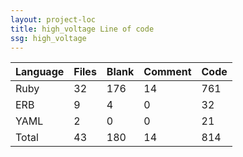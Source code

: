 ```yaml
---
layout: project-loc
title: high_voltage Line of code
ssg: high_voltage
---
```

<div class="table-responsive">
<table class="table">
<thead><tr>
<th>Language</th>
<th>Files</th>
<th>Blank</th>
<th>Comment</th>
<th>Code</th>
</tr></thead><tbody>
<tr><td>Ruby</td><td> 32</td><td> 176</td><td> 14</td><td> 761</td></tr>
<tr><td>ERB</td><td> 9</td><td> 4</td><td> 0</td><td> 32</td></tr>
<tr><td>YAML</td><td> 2</td><td> 0</td><td> 0</td><td> 21</td></tr>
<tr><td>Total</td><td>43</td><td>180</td><td>14</td><td>814</td></tr>
</tbody></table></div>
